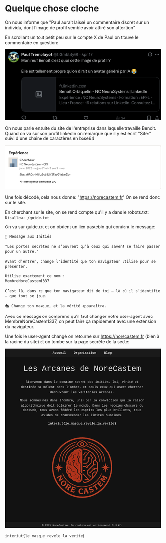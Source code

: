 # Quelque chose cloche

On nous informe que "Paul aurait laissé un commentaire discret sur un individu, dont l’image de profil semble avoir attiré son attention"

En scrollant un tout petit peu sur le compte X de Paul on trouve le commentaire en question:

![image](images/commentaire.png)

On nous parle ensuite du site de l'entreprise dans laquelle travaille Benoit. Quand on va sur son profil linkedin on remarque que il y est écrit "Site:" suivi d'une chaîne de caractères en base64

![](images/site.png)

Une fois décodé, cela nous donne: "https://norecastem.fr"
On se rend donc sur le site.

En cherchant sur le site, on se rend compte qu'il y a dans le robots.txt:
`Disallow: /guide.txt`

On va sur guide.txt et on obtient un lien pastebin qui contient le message:

```
📜 Message aux Initiés
 
"Les portes secrètes ne s’ouvrent qu’à ceux qui savent se faire passer pour un autre."
 
Avant d’entrer, change l'identité que ton navigateur utilise pour se présenter.
 
Utilise exactement ce nom :
MembreNoreCastem1337
 
C’est là, dans ce que ton navigateur dit de toi — là où il s’identifie — que tout se joue.
 
🎭 Change ton masque, et la vérité apparaîtra.
```

Avec ce message on comprend qu'il faut changer notre user-agent avec MembreNoreCastem1337, on peut faire ça rapidement avec une extension du navigateur.

Une fois le user-agent changé on retourne sur https://norecastem.fr (bien à la racine du site) et on tombe sur la page secrète de la secte:

![](images/sectesite.png)

```
interiut{le_masque_revele_la_verite}
```

